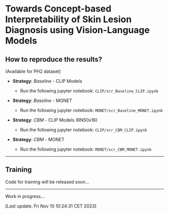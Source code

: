 # Towards Concept-based Interpretability of Skin Lesion Diagnosis using Vision-Language Models

## How to reproduce the results?

(Available for PH2 dataset)

- **Strategy**: *Baseline* - CLIP Models
    - Run the following jupyter notebook: `CLIP/scr_Baseline_CLIP.ipynb`

- **Strategy**: *Baseline* - MONET
    - Run the following jupyter notebook: `MONET/scr_Baseline_MONET.ipynb`

- **Strategy**: *CBM* - CLIP Models (RN50x16)
    - Run the following jupyter notebook: `CLIP/scr_CBM_CLIP.ipynb`

- **Strategy**: *CBM* - MONET
    - Run the following jupyter notebook: `MONET/scr_CBM_MONET.ipynb`

---


## Training

Code for training will be released soon...

---
Work in progress...

[Last update: Fri Nov 10 10:24:31 CET 2023]

